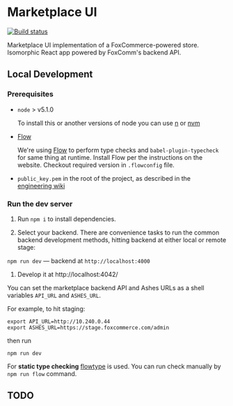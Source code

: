 # Marketplace UI

[![Build status](https://badge.buildkite.com/1238dff6913c220ef0612d9a9f4b0c5198a8dd270d260f8ff2.svg)](https://buildkite.com/foxcommerce/highlander)

Marketplace UI implementation of a FoxCommerce-powered store. Isomorphic React app powered by FoxComm's backend API.

## Local Development

### Prerequisites

* `node` > v5.1.0

  To install this or another versions of node you can use [n](https://github.com/tj/n) or [nvm](https://github.com/creationix/nvm)

* [Flow](http://flowtype.org)

  We're using [Flow](http://flowtype.org) to perform type checks and `babel-plugin-typecheck` for same thing at runtime. Install Flow per the instructions on the website. Checkout required version in `.flowconfig` file.

* `public_key.pem` in the root of the project, as described in the [engineering wiki](https://github.com/FoxComm/engineering-wiki/blob/master/development/setup.md#developing-frontend-applications)


### Run the dev server

1. Run `npm i` to install dependencies.

1. Select your backend. There are convenience tasks to run the common backend development methods, hitting backend at either local or remote stage:

  `npm run dev` — backend at `http://localhost:4000`

1. Develop it at http://localhost:4042/

You can set the marketplace backend API and Ashes URLs as a shell variables `API_URL` and `ASHES_URL`.

For example, to hit staging:

```
export API_URL=http://10.240.0.44
export ASHES_URL=https://stage.foxcommerce.com/admin
```
then run

```
npm run dev
```

For **static type checking** [flowtype](http://flowtype.org/) is used. You can run check manually by `npm run flow` command.

## TODO
